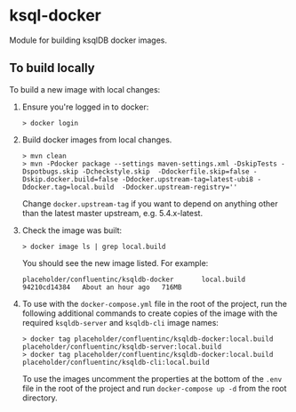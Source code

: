 # ksql-docker

Module for building ksqlDB docker images.

## To build locally

To build a new image with local changes:

1. Ensure you're logged in to docker:
    ```
    > docker login
    ```

1. Build docker images from local changes.
    ```
    > mvn clean
    > mvn -Pdocker package --settings maven-settings.xml -DskipTests -Dspotbugs.skip -Dcheckstyle.skip  -Ddockerfile.skip=false -Dskip.docker.build=false -Ddocker.upstream-tag=latest-ubi8 -Ddocker.tag=local.build  -Ddocker.upstream-registry=''
    ```
   Change `docker.upstream-tag` if you want to depend on anything other than the latest master upstream, e.g. 5.4.x-latest.

1. Check the image was built:
    ```
    > docker image ls | grep local.build
    ```
    You should see the new image listed. For example:

    ```
    placeholder/confluentinc/ksqldb-docker       local.build   94210cd14384   About an hour ago   716MB
    ```
   
1. To use with the `docker-compose.yml` file in the root of the project, run the following additional commands to create
   copies of the image with the required `ksqldb-server` and `ksqldb-cli` image names:
   
   ```
   > docker tag placeholder/confluentinc/ksqldb-docker:local.build placeholder/confluentinc/ksqldb-server:local.build
   > docker tag placeholder/confluentinc/ksqldb-docker:local.build placeholder/confluentinc/ksqldb-cli:local.build
   ```
   
   To use the images uncomment the properties at the bottom of the `.env` file in the root of the project and run
   `docker-compose up -d` from the root directory.
